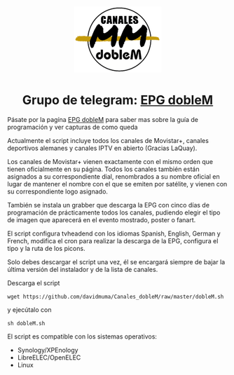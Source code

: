 <h1 align="center">
  <img src="https://raw.githubusercontent.com/davidmuma/Canales_dobleM/master/Images/logo_dobleM.png">
</h1>
<h1 align="center">
  Grupo de telegram: <a href="https://tttttt.me/EPG_dobleM">EPG dobleM</a>
</h1>

Pásate por la pagína <a href="https://github.com/davidmuma/EPG_dobleM">EPG dobleM</a> para saber mas sobre la guía de programación y ver capturas de como queda

Actualmente el script incluye todos los canales de Movistar+, canales deportivos alemanes y canales IPTV en abierto (Gracias LaQuay). 

Los canales de Movistar+ vienen exactamente con el mismo orden que tienen oficialmente en su página. Todos los canales también están asignados a su correspondiente dial, renombrados a su nombre oficial en lugar de mantener el nombre con el que se emiten por satélite, y vienen con su correspondiente logo asignado. 

También se instala un grabber que descarga la EPG con cinco días de programación de prácticamente todos los canales, pudiendo elegir el tipo de imagen que aparecerá en el evento mostrado, poster o fanart.

El script configura tvheadend con los idiomas Spanish, English, German y French, modifica el cron para realizar la descarga de la EPG, configura el tipo y la ruta de los picons.

Solo debes descargar el script una vez, él se encargará siempre de bajar la última versión del instalador y de la lista de canales.

Descarga el script
```
wget https://github.com/davidmuma/Canales_dobleM/raw/master/dobleM.sh
```
y ejecútalo con
```
sh dobleM.sh
```

El script es compatible con los sistemas operativos:

- Synology/XPEnology
- LibreELEC/OpenELEC
- Linux
